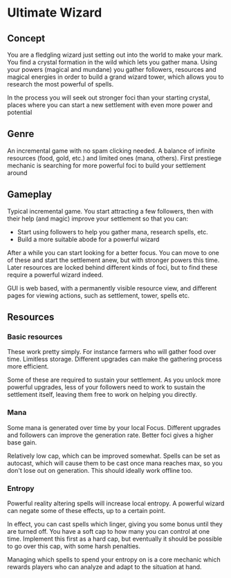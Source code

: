# Ultimate Wizard

## Concept
You are a fledgling wizard just setting out into the world to make your mark. You find a crystal formation in the wild which lets you gather mana. Using your powers (magical and mundane) you gather followers, resources and magical energies in order to build a grand wizard tower, which allows you to research the most powerful of spells.

In the process you will seek out stronger foci than your starting crystal, places where you can start a new settlement with even more power and potential

## Genre
An incremental game with no spam clicking needed. A balance of infinite resources (food, gold, etc.) and limited ones (mana, others). First prestiege mechanic is searching for more powerful foci to build your settlement around

## Gameplay
Typical incremental game.
You start attracting a few followers, then with their help (and magic) improve your settlement so that you can:
 * Start using followers to help you gather mana, research spells, etc.
 * Build a more suitable abode for a powerful wizard

After a while you can start looking for a better focus. You can move to one of these and start the settlement anew, but with stronger powers this time. Later resources are locked behind different kinds of foci, but to find these require a powerful wizard indeed.

GUI is web based, with a permanently visible resource view, and different pages for viewing actions, such as settlement, tower, spells etc.

## Resources
### Basic resources
These work pretty simply. For instance farmers who will gather food over time. Limitless storage. Different upgrades can make the gathering process more efficient.

Some of these are required to sustain your settlement. As you unlock more powerful upgrades, less of your followers need to work to sustain the settlement itself, leaving them free to work on helping you directly.

### Mana
Some mana is generated over time by your local Focus. Different upgrades and followers can improve the generation rate. Better foci gives a higher base gain.

Relatively low cap, which can be improved somewhat. Spells can be set as autocast, which will cause them to be cast once mana reaches max, so you don't lose out on generation. This should ideally work offline too.

### Entropy
Powerful reality altering spells will increase local entropy. A powerful wizard can negate some of these effects, up to a certain point.

In effect, you can cast spells which linger, giving you some bonus until they are turned off. You have a soft cap to how many you can control at one time. Implement this first as a hard cap, but eventually it should be possible to go over this cap, with some harsh penalties.

Managing which spells to spend your entropy on is a core mechanic which rewards players who can analyze and adapt to the situation at hand.
